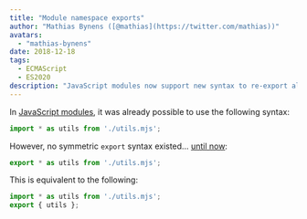 ```yaml
---
title: "Module namespace exports"
author: "Mathias Bynens ([@mathias](https://twitter.com/mathias))"
avatars:
  - "mathias-bynens"
date: 2018-12-18
tags:
  - ECMAScript
  - ES2020
description: "JavaScript modules now support new syntax to re-export all properties within a namespace."
---
```

In [JavaScript modules](/features/modules), it was already possible to use the following syntax:

```js
import * as utils from './utils.mjs';
```
<!-- truncate -->
However, no symmetric `export` syntax existed… [until now](https://github.com/tc39/proposal-export-ns-from):

```js
export * as utils from './utils.mjs';
```

This is equivalent to the following:

```js
import * as utils from './utils.mjs';
export { utils };
```
